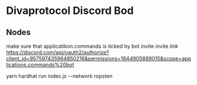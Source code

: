 # Divaprotocol Discord Bod

## Nodes

make sure that applicatikon.commands is ticked by bot invite
invite link
https://discord.com/api/oauth2/authorize?client_id=957597435964850216&permissions=1644905889015&scope=applications.commands%20bot

yarn hardhat run index.js --network ropsten